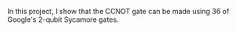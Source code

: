 In this project, I show that the CCNOT gate can be made using 36 of Google's 2-qubit Sycamore gates.
